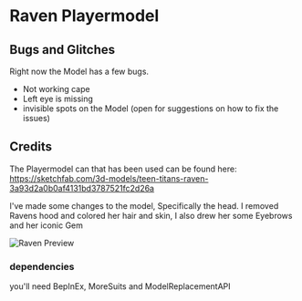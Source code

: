 # Raven Playermodel

## Bugs and Glitches
Right now the Model has a few bugs.
- Not working cape
- Left eye is missing
- invisible spots on the Model
(open for suggestions on how to fix the issues)
## Credits
The Playermodel can that has been used can be found here:
https://sketchfab.com/3d-models/teen-titans-raven-3a93d2a0b0af4131bd3787521fc2d26a

I've made some changes to the model, Specifically the head.
I removed Ravens hood and colored her hair and skin, I also drew her some Eyebrows and her iconic Gem

![Raven Preview](https://imgur.com/a/hTN5NWt)

### dependencies
you'll need BepInEx, MoreSuits and ModelReplacementAPI
